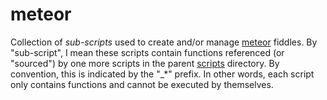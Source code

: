 meteor
=====

Collection of _sub-scripts_ used to create and/or manage [meteor](../../../fiddles/meteor) fiddles.  By "sub-script", I
mean these scripts contain functions referenced (or "sourced") by one more scripts in the parent [scripts](../..)
directory.  By convention, this is indicated by the "_*" prefix.  In other words, each script only contains functions and
cannot be executed by themselves.



